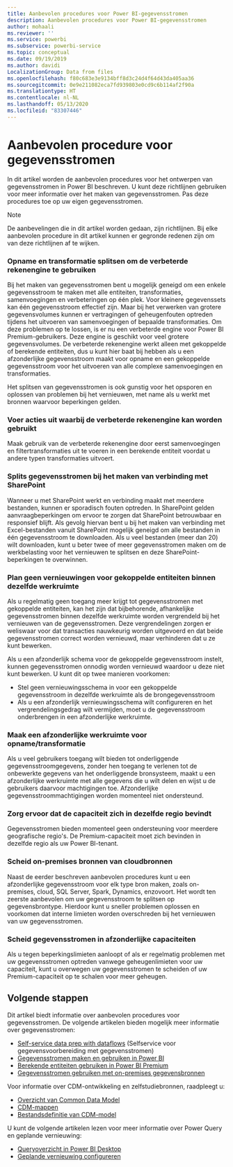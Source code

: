 ```yaml
---
title: Aanbevolen procedures voor Power BI-gegevensstromen
description: Aanbevolen procedures voor Power BI-gegevensstromen
author: mohaali
ms.reviewer: ''
ms.service: powerbi
ms.subservice: powerbi-service
ms.topic: conceptual
ms.date: 09/19/2019
ms.author: davidi
LocalizationGroup: Data from files
ms.openlocfilehash: f80c683e3e9134bff8d3c24d4f64d43da405aa36
ms.sourcegitcommit: 0e9e211082eca7fd939803e0cd9c6b114af2f90a
ms.translationtype: HT
ms.contentlocale: nl-NL
ms.lasthandoff: 05/13/2020
ms.locfileid: "83307446"
---
```

# <a name="dataflows-best-practice"></a>Aanbevolen procedure voor gegevensstromen

In dit artikel worden de aanbevolen procedures voor het ontwerpen van gegevensstromen in Power BI beschreven. U kunt deze richtlijnen gebruiken voor meer informatie over het maken van gegevensstromen. Pas deze procedures toe op uw eigen gegevensstromen.

> [!NOTE]
> De aanbevelingen die in dit artikel worden gedaan, zijn richtlijnen. Bij elke aanbevolen procedure in dit artikel kunnen er gegronde redenen zijn om van deze richtlijnen af te wijken. 
> 
> 

### <a name="split-ingestion-and-transformation-to-use-the-enhanced-compute-engine"></a>Opname en transformatie splitsen om de verbeterde rekenengine te gebruiken

Bij het maken van gegevensstromen bent u mogelijk geneigd om een enkele gegevensstroom te maken met alle entiteiten, transformaties, samenvoegingen en verbeteringen op één plek. Voor kleinere gegevenssets kan één gegevensstroom effectief zijn. Maar bij het verwerken van grotere gegevensvolumes kunnen er vertragingen of geheugenfouten optreden tijdens het uitvoeren van samenvoegingen of bepaalde transformaties. Om deze problemen op te lossen, is er nu een verbeterde engine voor Power BI Premium-gebruikers. Deze engine is geschikt voor veel grotere gegevensvolumes. De verbeterde rekenengine werkt alleen met gekoppelde of berekende entiteiten, dus u kunt hier baat bij hebben als u een afzonderlijke gegevensstroom maakt voor opname en een gekoppelde gegevensstroom voor het uitvoeren van alle complexe samenvoegingen en transformaties.

Het splitsen van gegevensstromen is ook gunstig voor het opsporen en oplossen van problemen bij het vernieuwen, met name als u werkt met bronnen waarvoor beperkingen gelden.

### <a name="perform-actions-that-can-use-the-enhanced-compute-engine"></a>Voer acties uit waarbij de verbeterde rekenengine kan worden gebruikt

Maak gebruik van de verbeterde rekenengine door eerst samenvoegingen en filtertransformaties uit te voeren in een berekende entiteit voordat u andere typen transformaties uitvoert.

### <a name="split-dataflows-when-connecting-to-sharepoint"></a>Splits gegevensstromen bij het maken van verbinding met SharePoint

Wanneer u met SharePoint werkt en verbinding maakt met meerdere bestanden, kunnen er sporadisch fouten optreden. In SharePoint gelden aanvraagbeperkingen om ervoor te zorgen dat SharePoint betrouwbaar en responsief blijft. Als gevolg hiervan bent u bij het maken van verbinding met Excel-bestanden vanuit SharePoint mogelijk geneigd om alle bestanden in één gegevensstroom te downloaden. Als u veel bestanden (meer dan 20) wilt downloaden, kunt u beter twee of meer gegevensstromen maken om de werkbelasting voor het vernieuwen te splitsen en deze SharePoint-beperkingen te overwinnen.

### <a name="avoid-scheduling-refresh-for-linked-entities-inside-the-same-workspace"></a>Plan geen vernieuwingen voor gekoppelde entiteiten binnen dezelfde werkruimte

Als u regelmatig geen toegang meer krijgt tot gegevensstromen met gekoppelde entiteiten, kan het zijn dat bijbehorende, afhankelijke gegevensstromen binnen dezelfde werkruimte worden vergrendeld bij het vernieuwen van de gegevensstromen. Deze vergrendelingen zorgen er weliswaar voor dat transacties nauwkeurig worden uitgevoerd en dat beide gegevensstromen correct worden vernieuwd, maar verhinderen dat u ze kunt bewerken. 

Als u een afzonderlijk schema voor de gekoppelde gegevensstroom instelt, kunnen gegevensstromen onnodig worden vernieuwd waardoor u deze niet kunt bewerken. U kunt dit op twee manieren voorkomen: 

* Stel geen vernieuwingsschema in voor een gekoppelde gegevensstroom in dezelfde werkruimte als de brongegevensstroom
* Als u een afzonderlijk vernieuwingsschema wilt configureren en het vergrendelingsgedrag wilt vermijden, moet u de gegevensstroom onderbrengen in een afzonderlijke werkruimte.

### <a name="create-a-separate-workspace-for-ingestion-transformation"></a>Maak een afzonderlijke werkruimte voor opname/transformatie

Als u veel gebruikers toegang wilt bieden tot onderliggende gegevensstroomgegevens, zonder hen toegang te verlenen tot de onbewerkte gegevens van het onderliggende bronsysteem, maakt u een afzonderlijke werkruimte met alle gegevens die u wilt delen en wijst u de gebruikers daarvoor machtigingen toe. Afzonderlijke gegevensstroommachtigingen worden momenteel niet ondersteund.

### <a name="ensure-capacity-is-in-the-same-region"></a>Zorg ervoor dat de capaciteit zich in dezelfde regio bevindt

Gegevensstromen bieden momenteel geen ondersteuning voor meerdere geografische regio's. De Premium-capaciteit moet zich bevinden in dezelfde regio als uw Power BI-tenant.

### <a name="separate-on-premises-sources-from-cloud-sources"></a>Scheid on-premises bronnen van cloudbronnen

Naast de eerder beschreven aanbevolen procedures kunt u een afzonderlijke gegevensstroom voor elk type bron maken, zoals on-premises, cloud, SQL Server, Spark, Dynamics, enzovoort. Het wordt ten zeerste aanbevolen om uw gegevensstroom te splitsen op gegevensbrontype. Hierdoor kunt u sneller problemen oplossen en voorkomen dat interne limieten worden overschreden bij het vernieuwen van uw gegevensstromen.

### <a name="separate-dataflows-into-a-separate-capacity"></a>Scheid gegevensstromen in afzonderlijke capaciteiten

Als u tegen beperkingslimieten aanloopt of als er regelmatig problemen met uw gegevensstromen optreden vanwege geheugenlimieten voor uw capaciteit, kunt u overwegen uw gegevensstromen te scheiden of uw Premium-capaciteit op te schalen voor meer geheugen.

## <a name="next-steps"></a>Volgende stappen

Dit artikel biedt informatie over aanbevolen procedures voor gegevensstromen. De volgende artikelen bieden mogelijk meer informatie over gegevensstromen:

* [Self-service data prep with dataflows](service-dataflows-overview.md) (Selfservice voor gegevensvoorbereiding met gegevensstromen)
* [Gegevensstromen maken en gebruiken in Power BI](service-dataflows-create-use.md)
* [Berekende entiteiten gebruiken in Power BI Premium](service-dataflows-computed-entities-premium.md)
* [Gegevensstromen gebruiken met on-premises gegevensbronnen](service-dataflows-on-premises-gateways.md)

Voor informatie over CDM-ontwikkeling en zelfstudiebronnen, raadpleegt u:
* [Overzicht van Common Data Model](https://docs.microsoft.com/powerapps/common-data-model/overview)
* [CDM-mappen](https://go.microsoft.com/fwlink/?linkid=2045304)
* [Bestandsdefinitie van CDM-model](https://go.microsoft.com/fwlink/?linkid=2045521)


U kunt de volgende artikelen lezen voor meer informatie over Power Query en geplande vernieuwing:
* [Queryoverzicht in Power BI Desktop](desktop-query-overview.md)
* [Geplande vernieuwing configureren](../connect-data/refresh-scheduled-refresh.md)
